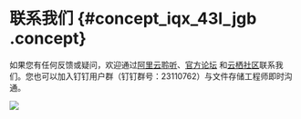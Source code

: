 # 联系我们 {#concept_iqx_43l_jgb .concept}

如果您有任何反馈或疑问，欢迎通过[阿里云聆听](https://connect.aliyun.com)、[官方论坛](https://bbs.aliyun.com/thread/393.html) 和[云栖社区](https://yq.aliyun.com/)联系我们。您也可以加入钉钉用户群（钉钉群号：23110762）与文件存储工程师即时沟通。

![](http://static-aliyun-doc.oss-cn-hangzhou.aliyuncs.com/assets/img/88754/154682559636207_zh-CN.png)


